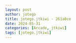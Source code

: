 ```yaml
---
layout: post
author: jotego
title: jotego.jtkiwi - 261a0ce
date: 2024-05-31
categories: [Arcade, jtkiwi]
tags: [jotego.jtkiwi]
---
```



